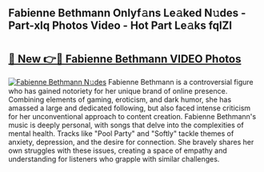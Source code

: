 ## Fabienne Bethmann Onlyf𝚊ns Le𝚊ked N𝚞des - Part-xIq Photos Video - Hot Part Le𝚊ks fqlZl

# <h2><a href="http://ab56325.deff.icu/?id=Fabienne+Bethmann">🔗 New 👉🔴 Fabienne Bethmann VIDEO Photos</a></h2>

[![Fabienne Bethmann N𝚞des](https://i.imgur.com/rIISA9y.gif)](http://ab56325.deff.icu/?id=Fabienne+Bethmann)
Fabienne Bethmann is a controversial figure who has gained notoriety for her unique brand of online presence. Combining elements of gaming, eroticism, and dark humor, she has amassed a large and dedicated following, but also faced intense criticism for her unconventional approach to content creation. Fabienne Bethmann's music is deeply personal, with songs that delve into the complexities of mental health. Tracks like "Pool Party" and "Softly" tackle themes of anxiety, depression, and the desire for connection. She bravely shares her own struggles with these issues, creating a space of empathy and understanding for listeners who grapple with similar challenges.
